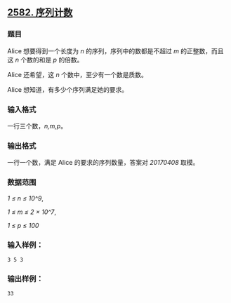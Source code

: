 ## [2582. 序列计数](https://www.acwing.com/problem/content/2584/)

### 题目

Alice 想要得到一个长度为 *n* 的序列，序列中的数都是不超过 *m* 的正整数，而且这 *n* 个数的和是 *p* 的倍数。

Alice 还希望，这 *n* 个数中，至少有一个数是质数。

Alice 想知道，有多少个序列满足她的要求。

### 输入格式

一行三个数，*n,m,p*。

### 输出格式

一行一个数，满足 Alice 的要求的序列数量，答案对 *20170408* 取模。

### 数据范围

*1 ≤ n ≤ 10^9*,

*1 ≤ m ≤ 2 × 10^7*,

*1 ≤ p ≤ 100*

### 输入样例：

```
3 5 3
```

### 输出样例：

```
33
```
